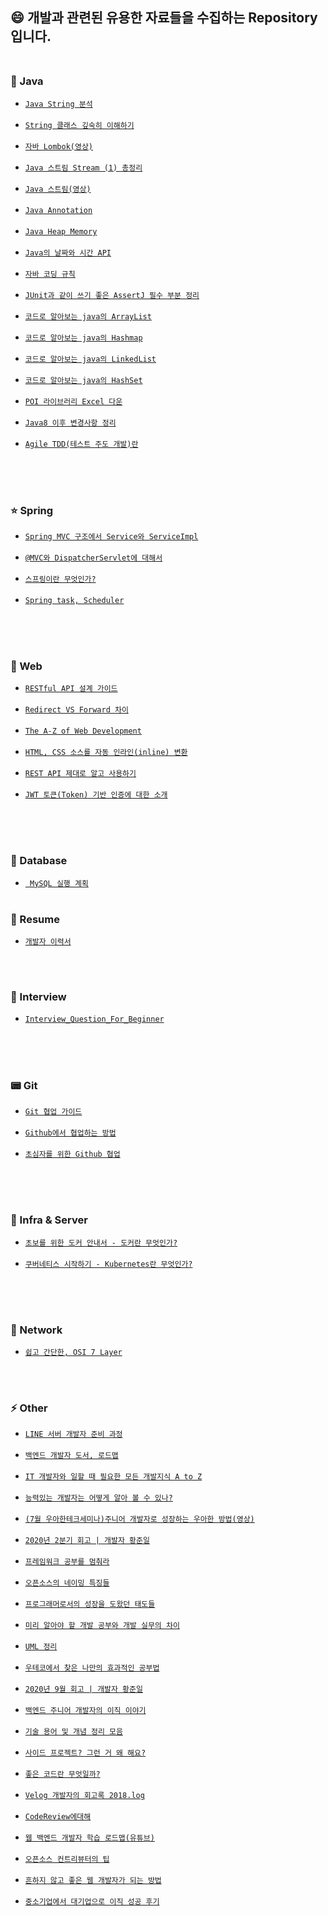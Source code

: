 ## :smile: 개발과 관련된 유용한 자료들을 수집하는 Repository 입니다.<br><br>


### :blue_book: Java
- [`Java String 분석`] <br><br>
- [`String 클래스 깊숙히 이해하기`] <br><br>
- [`자바 Lombok(영상)`] <br><br>
- [`Java 스트림 Stream (1) 총정리`] <br><br>
- [`Java 스트림(영상)`] <br><br>
- [`Java Annotation`] <br><br>
- [`Java Heap Memory`] <br><br>
- [`Java의 날짜와 시간 API`] <br><br>
- [`자바 코딩 규칙`] <br><br>
- [`JUnit과 같이 쓰기 좋은 AssertJ 필수 부분 정리`] <br><br>
- [`코드로 알아보는 java의 ArrayList`] <br><br>
- [`코드로 알아보는 java의 Hashmap`] <br><br>
- [`코드로 알아보는 java의 LinkedList`] <br><br>
- [`코드로 알아보는 java의 HashSet`] <br><br>
- [`POI 라이브러리 Excel 다운`] <br><br>
- [`Java8 이후 변경사항 정리`] <br><br>
- [`Agile TDD(테스트 주도 개발)란`] <br><br>


<br><br>

### :star: Spring  
- [`Spring MVC 구조에서 Service와 ServiceImpl`] <br><br>
- [`@MVC와 DispatcherServlet에 대해서`] <br><br>
- [`스프링이란 무엇인가?`] <br><br>
- [`Spring task, Scheduler`] <br><br>

<br><br>


### :page_facing_up: Web
- [`RESTful API 설계 가이드`] <br><br>
- [`Redirect VS Forward 차이`] <br><br>
- [`The A-Z of Web Development`] <br><br>
- [`HTML, CSS 소스를 자동 인라인(inline) 변환`] <br><br>
- [`REST API 제대로 알고 사용하기`] <br><br>
- [`JWT 토큰(Token) 기반 인증에 대한 소개`] <br><br>



<br><br>


### 📰 Database
- [` MySQL 실행 계획`] <br><br>


### :pencil: Resume
 - [`개발자 이력서`]


<br><br>


### :two_men_holding_hands: Interview
 - [`Interview_Question_For_Beginner`]<br><br>


<br><br>

### :pager: Git  
 - [`Git 협업 가이드`]<br><br>
 - [`Github에서 협업하는 방법`]<br><br>
 - [`초심자를 위한 Github 협업`]<br><br>
 
 
<br><br>


### :whale: Infra & Server
 - [`초보를 위한 도커 안내서 - 도커란 무엇인가?`]<br><br>
 - [`쿠버네티스 시작하기 - Kubernetes란 무엇인가?`]<br><br>



<br><br>


### :whale: Network
 - [`쉽고 간단한, OSI 7 Layer`]



<br><br>



### :zap: Other  
 - [`LINE 서버 개발자 준비 과정`]<br><br>
 - [`백엔드 개발자 도서, 로드맵`]<br><br>
 - [`IT 개발자와 일할 때 필요한 모든 개발지식 A to Z`]<br><br>
 - [`능력있는 개발자는 어떻게 알아 볼 수 있나?`]<br><br>
 - [`(7월 우아한테크세미나)주니어 개발자로 성장하는 우아한 방법(영상)`]<br><br>
 - [`2020년 2분기 회고 | 개발자 황준일`]<br><br>
 - [`프레임워크 공부를 멈춰라`]<br><br>
 - [`오픈소스의 네이밍 특징들`]<br><br>
 - [`프로그래머로서의 성장을 도왔던 태도들`]<br><br>
 - [`미리 알아야 할 개발 공부와 개발 실무의 차이`]<br><br>
 - [`UML 정리`]<br><br>
 - [`우테코에서 찾은 나만의 효과적인 공부법`]<br><br>
 - [`2020년 9월 회고 | 개발자 황준일`]<br><br>
 - [`백엔드 주니어 개발자의 이직 이야기`]<br><br>
 - [`기술 용어 및 개념 정리 모음`]<br><br>
 - [`사이드 프로젝트? 그런 거 왜 해요?`]<br><br>
 - [`좋은 코드란 무엇일까?`]<br><br>
 - [`Velog 개발자의 회고록 2018.log`]<br><br>
 - [`CodeReview에대해`]<br><br>
 - [`웹 백엔드 개발자 학습 로드맵(유튜브)`]<br><br>
 - [`오픈소스 컨트리뷰터의 팁`]<br><br>
 - [`흔하지 않고 좋은 웹 개발자가 되는 방법`]<br><br>
 - [`중소기업에서 대기업으로 이직 성공 후기`]<br><br>
 
 
<br><br>



[`Java String 분석`]: https://hyungjoon6876.github.io/jlog/2018/08/09/java-string.html

[`String 클래스 깊숙히 이해하기`]: https://creatordev.tistory.com/81

[`Spring MVC 구조에서 Service와 ServiceImpl`]: https://multifrontgarden.tistory.com/97

[`개발자 이력서`]: https://brunch.co.kr/@hee072794/132

[`LINE 서버 개발자 준비 과정`]: https://engineering.linecorp.com/ko/blog/things-i-prepared-to-be-a-line-server-developer/

[`백엔드 개발자 도서, 로드맵`]: https://okky.kr/article/718107

[`Interview_Question_For_Beginner`]: https://github.com/JaeYeopHan/Interview_Question_for_Beginner

[`IT 개발자와 일할 때 필요한 모든 개발지식 A to Z`]: https://www.grabbing.me/IT-A-to-Z-By-1e1fbc981b7c4c03ac44943085ac8304

[`자바 Lombok(영상)`]: https://www.youtube.com/watch?feature=youtu.be&v=JouPeMHj3Po&app=desktop

[`능력있는 개발자는 어떻게 알아 볼 수 있나?`]: https://docs.google.com/document/d/1_phA5XUszSmN7Ta-QHs4DxRz9_iu8YlhxpVjSGEbWcg/edit?fbclid=IwAR11LJ0Ano3YIq60Ek1tOn9NKSNipEqAMbwX5__mJ3r79h7qIysnaZuat8M

[`RESTful API 설계 가이드`]: https://sanghaklee.tistory.com/57

[`(7월 우아한테크세미나)주니어 개발자로 성장하는 우아한 방법(영상)`]: https://www.youtube.com/watch?v=Qtg5xe6B_vA&feature=youtu.be

[`Redirect VS Forward 차이`]: https://doublesprogramming.tistory.com/63

[`The A-Z of Web Development`]: https://dev.to/desoga/the-a-z-of-web-development-5ge6

[`2020년 2분기 회고 | 개발자 황준일`]: https://junilhwang.github.io/TIL/Review/2020-year/02-Second-Quarter/

[`프레임워크 공부를 멈춰라`]: https://medium.com/@jongyoungpark/%ED%94%84%EB%A0%88%EC%9E%84%EC%9B%8C%ED%81%AC-%EA%B3%B5%EB%B6%80%EB%A5%BC-%EB%A9%88%EC%B6%B0%EB%9D%BC-1afa37644474

[`오픈소스의 네이밍 특징들`]: https://brunch.co.kr/@goodvc78/12

[`프로그래머로서의 성장을 도왔던 태도들`]: https://ahnheejong.name/articles/becoming-better-programmer/

[`@MVC와 DispatcherServlet에 대해서`]: http://egloos.zum.com/springmvc/v/504151#type=comment&page=3

[`Java 스트림 Stream (1) 총정리`]: https://futurecreator.github.io/2018/08/26/java-8-streams/

[`Java 스트림(영상)`]: https://www.youtube.com/watch?v=mu9XfJofm8U&list=PLRIMoAKN8c6O8_VHOyBOhzBCeN7ShyJ27

[`스프링이란 무엇인가?`]: https://12bme.tistory.com/157

[`Java Annotation`]: http://www.nextree.co.kr/p5864/

[`Spring task, Scheduler`]: https://blog.outsider.ne.kr/1066

[`미리 알아야 할 개발 공부와 개발 실무의 차이`]: https://brunch.co.kr/@chickenmoim/13

[`UML 정리`]: http://www.nextree.co.kr/p6753/

[`Git 협업 가이드`]: https://velog.io/@jinuku/Git-%ED%98%91%EC%97%85-%EA%B0%80%EC%9D%B4%EB%93%9C

[`Java Heap Memory`]: https://m.blog.naver.com/PostView.nhn?blogId=pcmola&logNo=222074787428&proxyReferer=http:%2F%2Fm.facebook.com%2F

[`Github에서 협업하는 방법`]: https://velog.io/@cos/Github%EC%97%90%EC%84%9C-%ED%98%91%EC%97%85%ED%95%98%EB%8A%94-%EB%B0%A9%EB%B2%95

[`Java의 날짜와 시간 API`]: https://d2.naver.com/helloworld/645609

[`자바 코딩 규칙`]: https://myeonguni.tistory.com/1596

[`JUnit과 같이 쓰기 좋은 AssertJ 필수 부분 정리`]: https://pjh3749.tistory.com/241

[`코드로 알아보는 java의 ArrayList`]: https://sabarada.tistory.com/63

[`코드로 알아보는 java의 Hashmap`]: https://sabarada.tistory.com/57

[`우테코에서 찾은 나만의 효과적인 공부법`]: https://woowabros.github.io/techcourse/2020/06/24/techcourse-level2-retrospection.html

[`코드로 알아보는 java의 LinkedList`]: https://sabarada.tistory.com/64

[`코드로 알아보는 java의 HashSet`]: https://sabarada.tistory.com/65

[`HTML, CSS 소스를 자동 인라인(inline) 변환`]: https://www.myintervals.com/emogrifier.php

[`POI 라이브러리 Excel 다운`]: https://woowabros.github.io/experience/2020/10/08/excel-download.html

[`2020년 9월 회고 | 개발자 황준일`]: https://junilhwang.github.io/TIL/Review/2020-year/09-September/#%E1%84%80%E1%85%A9%E1%86%BC%E1%84%8C%E1%85%A5%E1%86%A8

[`백엔드 주니어 개발자의 이직 이야기`]: https://umanking.github.io/junior-career-log

[`기술 용어 및 개념 정리 모음`]: https://daddyprogrammer.org/post/2058/tech-terms-concept/

[`Java8 이후 변경사항 정리`]: https://okky.kr/article/802815

[`사이드 프로젝트? 그런 거 왜 해요?`]: https://brunch.co.kr/@designerlab/4

[`초보를 위한 도커 안내서 - 도커란 무엇인가?`]: https://subicura.com/2017/01/19/docker-guide-for-beginners-1.html

[`쿠버네티스 시작하기 - Kubernetes란 무엇인가?`]: https://subicura.com/2019/05/19/kubernetes-basic-1.html

[`좋은 코드란 무엇일까?`]: https://jbee.io/etc/what-is-good-code/?utm_source=gaerae.com&utm_campaign=%EA%B0%9C%EB%B0%9C%EC%9E%90%EC%8A%A4%EB%9F%BD%EB%8B%A4&utm_medium=social

[`Velog 개발자의 회고록 2018.log`]: https://velog.io/@velopert/2018.log

[`CodeReview에대해`]: https://youtu.be/FJNV_qoRRks

[`Agile TDD(테스트 주도 개발)란`]: https://gmlwjd9405.github.io/2018/06/03/agile-tdd.html

[`쉽고 간단한, OSI 7 Layer`]: https://okky.kr/article/830488

[`REST API 제대로 알고 사용하기`]: https://meetup.toast.com/posts/92

[`웹 백엔드 개발자 학습 로드맵(유튜브)`]: https://www.youtube.com/watch?v=ugP3iNPtf0w&t=982s&ab_channel=%EB%B0%95%EC%9E%AC%EC%84%B1

[`오픈소스 컨트리뷰터의 팁`]: https://dc7303.github.io/essay/2020/12/13/opensource-contribution/

[`흔하지 않고 좋은 웹 개발자가 되는 방법`]: https://joshua1988.github.io/web-development/translation/how-to-become-uncommonly-web-dev/

[`초심자를 위한 Github 협업`]: https://milooy.wordpress.com/2017/06/21/working-together-with-github-tutorial/

[`JWT 토큰(Token) 기반 인증에 대한 소개`]: https://velopert.com/2350

[` MySQL 실행 계획`]: https://12bme.tistory.com/160

[`중소기업에서 대기업으로 이직 성공 후기`]: https://lifeasy88.tistory.com/8?category=913969
